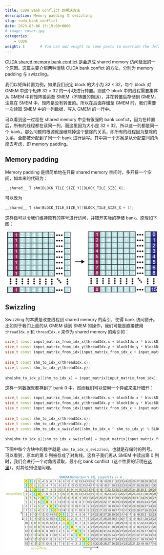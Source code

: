 ```yaml
---
title: CUDA Bank Conflict 的解决方法
description: Memory padding 与 swizzling
slug: cuda_bank_conflict
date: 2025-03-06 15:19:00+0800
# image: cover.jpg
categories:
    - CUDA
weight: 1       # You can add weight to some posts to override the default sorting (date descending)
---
```


[CUDA shared memory bank conflict](https://leimao.github.io/blog/CUDA-Shared-Memory-Bank/) 是会造成 shared memory 访问延迟的一个原因。这篇主要介绍两种消除 CUDA bank confict 的方法，分别为 memory padding 与 swizzling。

我们以矩阵转置为例，如果我们设定 block 的大小为 $32 \times 32$，每个 block 对 GMEM 中这个矩阵 $32 \times 32$ 的一小块进行转置。则这个 block 中的线程需要集体从 GMEM 中将矩阵搬运至 SMEM（不转置的搬运），并在转置后存储到 GMEM。注意在 SMEM 中，矩阵是没有转置的。所以在后面存储至 GMEM 时，我们需要一次读取 SMEM 中的一列数据，写入 GMEM 的一行中。

可以看到这一过程在 shared memory 中会有很强的 bank confict，因为在转置后，所有的线程都在读同一列，而这里因为大小是 $32 \times 32$，所以这一列都是同一个 bank。那么问题的根源就是破除掉这个整除的关系，即所有的线程因为整除的关系，全部被分配到了同一个 bank 进行读写。其中第一个方案是从分配空间的角度去考虑，即 memory padding。

## Memory padding

Memory padding 是很简单地在开辟 shared memory 空间时，多开辟一个空间，如本来的代码为：

```c++
__shared__ T shm[BLOCK_TILE_SIZE_Y][BLOCK_TILE_SIZE_X];
```

可以改为

```c++
__shared__ T shm[BLOCK_TILE_SIZE_Y][BLOCK_TILE_SIZE_X + 1];
```

这样做可以令我们维持原有的序号进行访问，并错开实际的存储 bank。原理如下图：

![Memory padding 的示意图。其中数字表示元素被分配到的 bank（仅为示例）。](memory_padding.jpg)

## Swizzling

Swizzling 的本质是改变线程到 shared memory 的索引，使得 bank 访问错开。比如对于我们上面的从 GMEM 读到 SMEM 的操作，我们可能是直接使用 `threadIdx.y` 和 `threadIdx.x` 来作为 shared memory 的索引的：

```c++
size_t const input_matrix_from_idx_x{threadIdx.x + blockIdx.x * blockDim.x};
size_t const input_matrix_from_idx_y{threadIdx.y + blockIdx.y * blockDim.y};
size_t const input_matrix_from_idx{input_matrix_from_idx_x + input_matrix_from_idx_y * N};

size_t const shm_to_idx_x{threadIdx.x};
size_t const shm_to_idx_y{threadIdx.y};

shm[shm_to_idx_y][shm_to_idx_x] = input_matrix[input_matrix_from_idx];
```

这样一列数据就都存到了 bank 0 中。然而我们可以使用一个异或来进行错开：

```c++
size_t const input_matrix_from_idx_x{threadIdx.x + blockIdx.x * blockDim.x};
size_t const input_matrix_from_idx_y{threadIdx.y + blockIdx.y * blockDim.y};
size_t const input_matrix_from_idx{input_matrix_from_idx_x + input_matrix_from_idx_y * N};

size_t const shm_to_idx_x{threadIdx.x};
size_t const shm_to_idx_y{threadIdx.y};
size_t const shm_to_idx_x_swizzled{(shm_to_idx_x ^ shm_to_idx_y) % BLOCK_TILE_SIZE_X};

shm[shm_to_idx_y][shm_to_idx_x_swizzled] = input_matrix[input_matrix_from_idx];
```

下图中每个方块中的数字就是 `shm_to_idx_x_swizzled`，也就是存储时的列号。可以看到，原本的第 0 列被存成了对角线，这样子我们再从 SMEM 中读出第 0 列时，我们会进行一个对角线读取，最小化 bank conflict（这个性质的证明在[这里](https://leimao.github.io/blog/CUDA-Shared-Memory-Swizzling/)）。对其他列也是同理。

![Swizzling 示意图。](swizzling.jpg)
